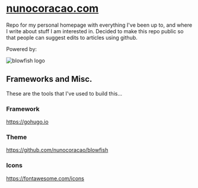 # [nunocoracao.com](https://nunocoracao.com)

Repo for my personal homepage with everything I've been up to, and where I write about stuff I am interested in. Decided to make this repo public so that people can suggest edits to articles using github.

Powered by:

![blowfish logo](https://github.com/nunocoracao/homepage/blob/main/blowfish_banner_full.png?raw=true)

## Frameworks and Misc.
These are the tools that I've used to build this...

### Framework
https://gohugo.io

### Theme
https://github.com/nunocoracao/blowfish

### Icons
https://fontawesome.com/icons